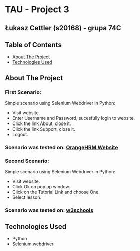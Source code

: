 # TAU - Project 3

 ## Łukasz Cettler (s20168) - grupa 74C

<!-- TABLE OF CONTENTS -->
## Table of Contents

* [About The Project](#about-the-project)
* [Technologies Used](#technologies-used)

<!-- ABOUT THE PROJECT -->
## About The Project

### First Scenario:
Simple scenario using Selenium Webdriver in Python:
* Visit website.
* Enter Username and Password, sucesfully login to website.
* Click the link About, close it.
* Click the link Support, close it.
* Logout.

### Scenario was tested on: [OrangeHRM Website](https://opensource-demo.orangehrmlive.com/web/index.php/auth/login)

### Second Scenario:
Simple scenario using Selenium Webdriver in Python:
* Visit website.
* Click Ok on pop up window.
* Click on the Tutorial Link and choose One.
* Select lesson.

### Scenario was tested on: [w3schools](https://www.w3schools.com)

## Technologies Used

* Python
* Selenium.webdriver
